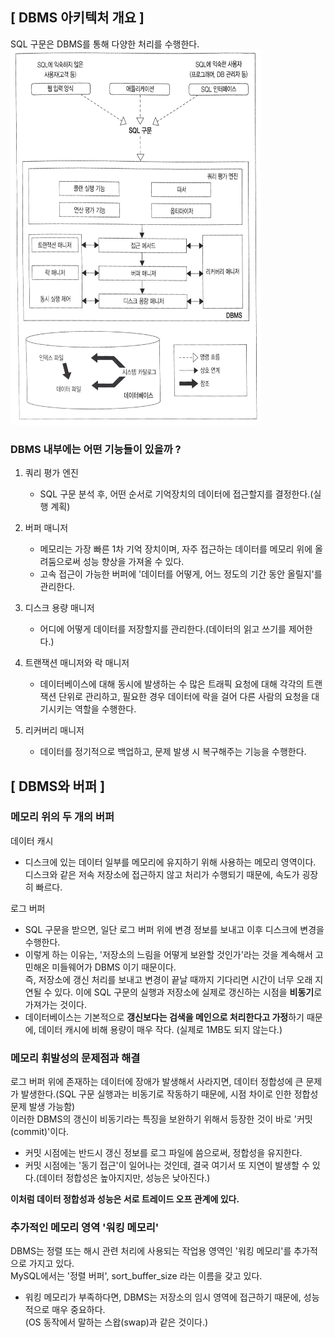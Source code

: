 ## [ DBMS 아키텍처 개요 ]

SQL 구문은 DBMS를 통해 다양한 처리를 수행한다.   
<img src="./img/dbms_architecture.jpeg" width=400 height=600>
### DBMS 내부에는 어떤 기능들이 있을까 ?
1. 쿼리 평가 엔진   
   - SQL 구문 분석 후, 어떤 순서로 기억장치의 데이터에 접근할지를 결정한다.(실행 계획)   

2. 버퍼 매니저   
    - 메모리는 가장 빠른 1차 기억 장치이며, 자주 접근하는 데이터를 메모리 위에 올려둠으로써 성능 향상을 가져올 수 있다.
    - 고속 접근이 가능한 버퍼에 '데이터를 어떻게, 어느 정도의 기간 동안 올릴지'를 관리한다.

3. 디스크 용량 매니저   
   - 어디에 어떻게 데이터를 저장할지를 관리한다.(데이터의 읽고 쓰기를 제어한다.)

4. 트랜잭션 매니저와 락 매니저   
   - 데이터베이스에 대해 동시에 발생하는 수 많은 트래픽 요청에 대해 각각의 트랜잭션 단위로 관리하고, 필요한 경우 데이터에 락을 걸어 다른 사람의 요청을 대기시키는 역할을 수행한다.
5. 리커버리 매니저
   - 데이터를 정기적으로 백업하고, 문제 발생 시 복구해주는 기능을 수행한다. 

## [ DBMS와 버퍼 ]
### 메모리 위의 두 개의 버퍼
데이터 캐시
- 디스크에 있는 데이터 일부를 메모리에 유지하기 위해 사용하는 메모리 영역이다.   
    디스크와 같은 저속 저장소에 접근하지 않고 처리가 수행되기 때문에, 속도가 굉장히 빠르다.   

로그 버퍼
-  SQL 구문을 받으면, 일단 로그 버퍼 위에 변경 정보를 보내고 이후 디스크에 변경을 수행한다.
-  이렇게 하는 이유는, '저장소의 느림을 어떻게 보완할 것인가'라는 것을 계속해서 고민해온 미들웨어가 DBMS 이기 때문이다.   
즉, 저장소에 갱신 처리를 보내고 변경이 끝날 때까지 기다리면 시간이 너무 오래 지연될 수 있다. 이에 SQL 구문의 실행과 저장소에 실제로 갱신하는 시점을 **비동기**로 가져가는 것이다.
-  데이터베이스는 기본적으로 **갱신보다는 검색을 메인으로 처리한다고 가정**하기 때문에, 데이터 캐시에 비해 용량이 매우 작다. (실제로 1MB도 되지 않는다.)

### 메모리 휘발성의 문제점과 해결
로그 버퍼 위에 존재하는 데이터에 장애가 발생해서 사라지면, 데이터 정합성에 큰 문제가 발생한다.(SQL 구문 실행과는 비동기로 작동하기 때문에, 시점 차이로 인한 정합성 문제 발생 가능함)   
이러한 DBMS의 갱신이 비동기라는 특징을 보완하기 위해서 등장한 것이 바로 '커밋(commit)'이다.
- 커밋 시점에는 반드시 갱신 정보를 로그 파일에 씀으로써, 정합성을 유지한다.   
- 커밋 시점에는 '동기 접근'이 일어나는 것인데, 결국 여기서 또 지연이 발생할 수 있다.(데이터 정합성은 높아지지만, 성능은 낮아진다.)    

**이처럼 데이터 정합성과 성능은 서로 트레이드 오프 관계에 있다.**

### 추가적인 메모리 영역 '워킹 메모리'
DBMS는 정렬 또는 해시 관련 처리에 사용되는 작업용 영역인 '워킹 메모리'를 추가적으로 가지고 있다.   
MySQL에서는 '정렬 버퍼', sort_buffer_size 라는 이름을 갖고 있다.
- 워킹 메모리가 부족하다면, DBMS는 저장소의 임시 영역에 접근하기 때문에, 성능적으로 매우 중요하다.   
  (OS 동작에서 말하는 스왑(swap)과 같은 것이다.)

   
